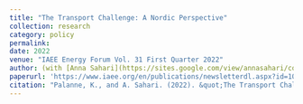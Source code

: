 ```yaml
---
title: "The Transport Challenge: A Nordic Perspective"
collection: research
category: policy
permalink:
date: 2022
venue: "IAEE Energy Forum Vol. 31 First Quarter 2022"
author: (with [Anna Sahari](https://sites.google.com/view/annasahari/contact))
paperurl: 'https://www.iaee.org/en/publications/newsletterdl.aspx?id=1003'
citation: "Palanne, K., and A. Sahari. (2022). &quot;The Transport Challenge: A Nordic Perspective.&quot; <i>IAEE Energy Forum Vol. 31 First Quarter 2022</i>."
---
```

